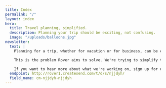 ```yaml
---
title: Index
permalink: "/"
layout: index
hero:
  title: Travel planning, simplified.
  description: Planning your trip should be exciting, not confusing.
  image: "/uploads/balloons.jpg"
newsletter:
  text: |
    Planning for a trip, whether for vacation or for business, can be confusing. What's the cheapest way to get there? Where do I stay? What should I see when I'm there, and what I should avoid? Add the stress of keeping together all of your flight information, your hotel reservations, and your activities, and you're probably going to not have as great of a time as you would've otherwise.

    This is the problem Rover aims to solve. We're trying to simplify the planning and organizing process so you can do what you want on your trip.

    If you want to hear more about what we're working on, sign up for our newsletter below, and we'll update you along the way!
  endpoint: http://rover1.createsend.com/t/d/s/njjdyh/
  field_name: cm-njjdyh-njjdyh
---
```


